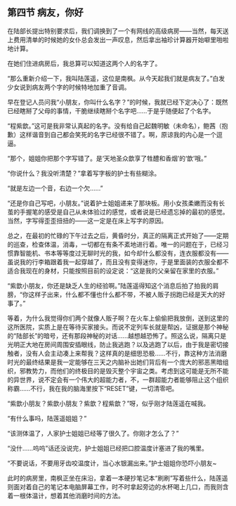 ## 第四节 病友，你好
在陆部长提出特别要求后，我们调换到了一个有网线的高级病房——当然，每天送上费用清单的时候她的女仆总会发出一声叹息，然后拿出袖珍计算器开始噼里啪啦地计算。

在她们住进病房后，我总算可以知道这两个人的名字了。

“那么重新介绍一下，我叫陆莲遥，这位是南枫。从今天起我们就是病友了。”白发少女说到病友两个字的时候特地加重了音调。

早在登记人员问我“小朋友，你叫什么名字？”的时候，我就已经下定决心了：既然已经瞎掰了父母的事情，干脆继续瞎掰个名字吧……于是乎随便起了个名字。

“程紫歆。”这可是我非常认真起的名字。没有给自己起魏明敏（未命名），鲍茜（抱歉）这样谐音到自己都会笑死的名字已经很不错了。啊，原谅我的内心是一个逗逼。

“那个，姐姐你把那个字写错了。是‘天地圣众歆享了牲醴和香烟’的‘歆’哦。”

“你说什么？我没听清楚？”拿着写字板的护士有些糊涂。

“就是左边一个音，右边一个欠……”

“还是你自己写吧，小朋友。”说着护士姐姐递来了那块板。用小女孩柔嫩而没有长茧的手握笔的感受是自己从未体验过的感觉，或者说是已经遗忘掉的最初的感觉。当然，字写得歪歪扭扭的——这一定是在床上写字的原因。

总之，在最初的忙碌的下午过去之后，黄昏时分，真正的隔离正式开始了——定期的巡查，检查体温，消毒，一切都在有条不紊地进行着。唯一的问题在于，已经习惯靠智能机、书本等等度过无聊时光的我，如今却什么都没有，连衣服都没有——虽说我的行李箱跟着我一起穿越了，而且没有变得迷你，于是里面装的衣服全都不适合我现在的身材，只能按照目前的设定说：“这是我的父亲留在家里的衣服。”

“紫歆小朋友，你还是缺乏人生的经验啊。”陆莲遥得知这个消息后拍了拍我的肩膀，“你这样子出来，什么都不懂也什么都不带，不被人贩子拐跑已经是天大的好事了。”

等着，为什么我觉得你们两个就像人贩子啊？在火车上偷偷把我放倒，送到这里的这所医院，实质上是在等待买家接头。而说不定列车长就是帮凶，证据是那个神秘的“陆部长”的暗号，还有那段神秘的对话……越想越恐怖了。照这么说，隔离只是光明正大地在房间周围安插眼线，防止我逃跑？以及逃跑了以后，由于我是密切接触者，没有人会主动凑上来帮我？这样真的是细思恐极……不行，靠这种方法消磨时光的最终结果是我一定能够在三天之内脑补出她们背后有一个庞大的邪恶黑暗组织，邪教势力，而他们的终极目的是毁灭整个宇宙之类。考虑到这可能是无所不能的异世界，说不定会有一个伟大的超能力者，不，一群超能力者能够阻止这个组织称霸……不行，我在我的脑海里按下“RESET”键，一切清零吧。

“紫歆小朋友？紫歆小朋友？紫歆？程紫歆？”呀，似乎刚才陆莲遥在喊我。

“有什么事吗，陆莲遥姐姐？”

“该测体温了，人家护士姐姐已经等了很久了。你刚才怎么了？”

“没什……呜呜”话还没说完，护士姐姐已经把口腔温度计塞进了我的嘴里。

“不要说话，不要用牙齿咬温度计，当心水银漏出来。”护士姐姐你恐吓小朋友~

此时的病房里，南枫正坐在床沿，拿着一本硬抄笔记本“刷刷”写着些什么，陆莲遥则面对着自己的笔记本电脑屏幕工作，时不时拿起旁边的水杯喝上几口，而我则含着一根体温计，想着其他消磨时间的方法。
